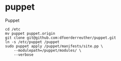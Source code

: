 puppet
======

Puppet


	cd /etc
	mv puppet puppet.origin
	git clone git@github.com:dfoerderreuther/puppet.git
	ln -s /etc/puppet /puppet
	sudo puppet apply /puppet/manifests/site.pp \
		--modulepath=/puppet/modules/ \
		--verbose

